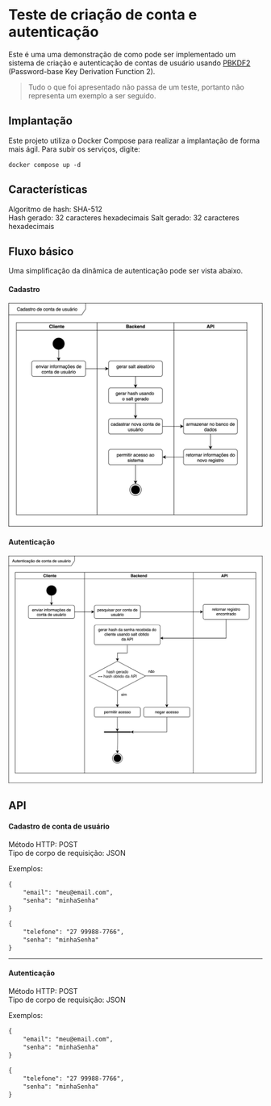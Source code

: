 # Teste de criação de conta e autenticação
Este é uma uma demonstração de como pode ser implementado um sistema de criação e autenticação de contas de usuário usando [PBKDF2](https://medium.com/totvsdevelopers/entendendo-o-pbkdf2-refor%C3%A7ando-senhas-e-chaves-com-seguran%C3%A7a-37ab2c8af3c8) (Password-base Key Derivation Function 2).  

> Tudo o que foi apresentado não passa de um teste, portanto não representa um exemplo a ser seguido.

## Implantação
Este projeto utiliza o Docker Compose para realizar a implantação de forma mais ágil. Para subir os serviços, digite:  
```
docker compose up -d
```

## Características
Algoritmo de hash: SHA-512  
Hash gerado: 32 caracteres hexadecimais
Salt gerado: 32 caracteres hexadecimais

## Fluxo básico
Uma simplificação da dinâmica de autenticação pode ser vista abaixo.  

#### Cadastro
![](./.github/cadastro.svg)  

#### Autenticação
![](./.github/autenticacao.svg)

## API

#### Cadastro de conta de usuário  

Método HTTP: POST  
Tipo de corpo de requisição: JSON  

Exemplos:  

```
{
    "email": "meu@email.com",
    "senha": "minhaSenha"
}
```  

```
{
    "telefone": "27 99988-7766",
    "senha": "minhaSenha"
}
```
<hr>

#### Autenticação

Método HTTP: POST  
Tipo de corpo de requisição: JSON  

Exemplos:  


```
{
    "email": "meu@email.com",
    "senha": "minhaSenha"
}
```  

```
{
    "telefone": "27 99988-7766",
    "senha": "minhaSenha"
}
```
